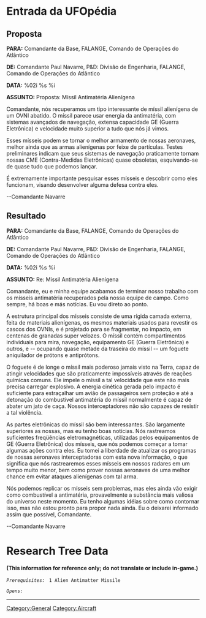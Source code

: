 # Entrada da UFOpédia

## Proposta

**PARA:** Comandante da Base, FALANGE, Comando de Operações do Atlântico

**DE:** Comandante Paul Navarre, P&D: Divisão de Engenharia, FALANGE,
Comando de Operações do Atlântico

**DATA:** %02i %s %i

**ASSUNTO:** Proposta: Míssil Antimatéria Alienígena

Comandante, nós recuperamos um tipo interessante de míssil alienígena de
um OVNI abatido. O míssil parece usar energia da antimatéria, com
sistemas avançados de navegação, extensa capacidade GE (Guerra
Eletrônica) e velocidade muito superior a tudo que nós já vimos.

Esses mísseis podem se tornar o melhor armamento de nossas aeronaves,
melhor ainda que as armas alienígenas por feixe de partículas. Testes
preliminares indicam que seus sistemas de navegação praticamente tornam
nossas CME (Contra-Medidas Eletrônicas) quase obsoletas, esquivando-se
de quase tudo que podemos lançar.

É extremamente importante pesquisar esses mísseis e descobrir como eles
funcionam, visando desenvolver alguma defesa contra eles.

--Comandante Navarre

## Resultado

**PARA:** Comandante da Base, FALANGE, Comando de Operações do Atlântico

**DE:** Comandante Paul Navarre, P&D: Divisão de Engenharia, FALANGE,
Comando de Operações do Atlântico

**DATA:** %02i %s %i

**ASSUNTO:** Re: Míssil Antimatéria Alienígena

Comandante, eu e minha equipe acabamos de terminar nosso trabalho com os
mísseis antimatéria recuperados pela nossa equipe de campo. Como sempre,
há boas e más notícias. Eu vou direto ao ponto.

A estrutura principal dos mísseis consiste de uma rígida camada externa,
feita de materiais alienígenas, os mesmos materiais usados para revestir
os cascos dos OVNIs, e é projetado para se fragmentar, no impacto, em
centenas de granadas super velozes. O míssil contém compartimentos
individuais para mira, navegação, equipamento GE (Guerra Eletrônica) e
outros, e -- ocupando quase metade da traseira do míssil -- um foguete
aniquilador de prótons e antiprótons.

O foguete é de longe o míssil mais poderoso jamais visto na Terra, capaz
de atingir velocidades que são praticamente impossíveis através de
reações químicas comuns. Ele impele o míssil a tal velocidade que este
não mais precisa carregar explosivo. A energia cinética gerada pelo
impacto é suficiente para estraçalhar um avião de passageiros sem
proteção e até a detonação do combustível antimatéria do míssil
normalmente é capaz de abater um jato de caça. Nossos interceptadores
não são capazes de resistir a tal violência.

As partes eletrônicas do míssil são bem interessantes. São largamente
superiores as nossas, mas eu tenho boas notícias. Nós rastreamos
suficientes freqüências eletromagnéticas, utilizadas pelos equipamentos
de GE (Guerra Eletrônica) dos mísseis, que nós podemos começar a tomar
algumas ações contra eles. Eu tomei a liberdade de atualizar os
programas de nossas aeronaves interceptadoras com esta nova informação,
o que significa que nós rastrearemos esses mísseis em nossos radares em
um tempo muito menor, bem como prover nossas aeronaves de uma melhor
chance em evitar ataques alienígenas com tal arma.

Nós podemos replicar os mísseis sem problemas, mas eles ainda vão exigir
como combustível a antimatéria, provavelmente a substância mais valiosa
do universo neste momento. Eu tenho algumas idéias sobre como contornar
isso, mas não estou pronto para propor nada ainda. Eu o deixarei
informado assim que possível, Comandante.

--Comandante Navarre

# Research Tree Data

**(This information for reference only; do not translate or include
in-game.)**

*`Prerequisites:`*
` 1 Alien Antimatter Missile`

*`Opens:`*

------------------------------------------------------------------------

[Category:General](Category:General "wikilink")
[Category:Aircraft](Category:Aircraft "wikilink")